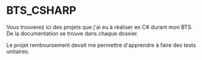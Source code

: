 # BTS_CSHARP

Vous trouverez ici des projets que j'ai eu à réaliser en C# durant mon BTS.
De la documentation se trouve dans chaque dossier.

Le projet remboursement devait me permettre d'apprendre à faire des tests unitaires.
